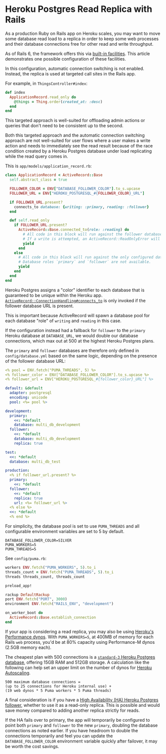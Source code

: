 # Heroku Postgres Read Replica with Rails

As a production Ruby on Rails app on Heroku scales,
you may want to move some database read load to a replica
in order to keep some web processes and their database connections
free for other read and write throughput.

As of Rails 6, the framework offers this via
[built-in facilities](https://guides.rubyonrails.org/active_record_multiple_databases.html).
This article demonstrates one possible configuration of these facilities.

In this configuration, automatic connection switching is not enabled.
Instead, the replica is used at targeted call sites in the Rails app.

For example, in `ThingsController#index`:

```ruby
def index
  ApplicationRecord.read_only do
    @things = Thing.order(created_at: :desc)
  end
end
```

This targeted approach is well-suited for offloading
admin actions or queries that don't need to be consistent up to the second.

Both this targeted approach
and the automatic connection switching approach
are not well-suited for user flows where
a user makes a write action
and needs to immediately see the read result
because of the race condition created by
a Heroku Postgres database under load
replicating while the read query comes in.

This is `app/models/application_record.rb`:

```ruby
class ApplicationRecord < ActiveRecord::Base
  self.abstract_class = true

  FOLLOWER_COLOR = ENV["DATABASE_FOLLOWER_COLOR"].to_s.upcase
  FOLLOWER_URL = ENV["HEROKU_POSTGRESQL_#{FOLLOWER_COLOR}_URL"]

  if FOLLOWER_URL.present?
    connects_to database: {writing: :primary, reading: :follower}
  end

  def self.read_only
    if FOLLOWER_URL.present?
      ActiveRecord::Base.connected_to(role: :reading) do
        # All code in this block will run against the follower database.
        # If a write is attempted, an ActiveRecord::ReadOnlyError will raise.
        yield
      end
    else
      # All code in this block will run against the only configured database.
      # Database roles `primary` and `follower` are not available.
      yield
    end
  end
end
```

Heroku Postgres assigns a "color" identifier to each database
that is guaranteed to be unique within the Heroku app.
[`ActiveRecord::ConnectionHandling#connects_to`](https://api.rubyonrails.org/classes/ActiveRecord/ConnectionHandling.html#method-i-connects_to)
is only invoked if the follower database URL is present.

This is important because ActiveRecord will spawn a database pool for
each database "role" of `writing` and `reading` in this case.

If the configuration instead had a fallback for `follower` to
the `primary` Heroku database at `DATABASE_URL`,
we would double our database connections,
which max out at 500 at the highest Heroku Postgres plans.

The `primary` and `follower` databases are therefore
only defined in `config/database.yml` based on the same logic,
depending on the presence of the follower database URL:

```yml
<% pool = ENV.fetch("PUMA_THREADS", 5) %>
<% follower_color = ENV["DATABASE_FOLLOWER_COLOR"].to_s.upcase %>
<% follower_url = ENV["HEROKU_POSTGRESQL_#{follower_color}_URL"] %>

default: &default
  adapter: postgresql
  encoding: unicode
  pool: <%= pool %>

development:
  primary:
    <<: *default
    database: multi_db_development
  follower:
    <<: *default
    database: multi_db_development
    replica: true

test:
  <<: *default
  database: multi_db_test

production:
  <% if follower_url.present? %>
  primary:
    <<: *default
  follower:
    <<: *default
    replica: true
    url: <%= follower_url %>
  <% else %>
  <<: *default
  <% end %>
```

For simplicity,
the database pool is set to use `PUMA_THREADS` and
all configurable environment variables are set to 5 by default.

```
DATABASE_FOLLOWER_COLOR=SILVER
PUMA_WORKERS=5
PUMA_THREADS=5
```

See `config/puma.rb`:

```ruby
workers ENV.fetch("PUMA_WORKERS", 5).to_i
threads_count = ENV.fetch("PUMA_THREADS", 5).to_i
threads threads_count, threads_count

preload_app!

rackup DefaultRackup
port ENV.fetch("PORT", 3000)
environment ENV.fetch("RAILS_ENV", "development")

on_worker_boot do
  ActiveRecord::Base.establish_connection
end
```

If your app is considering a read replica, you may also be using
[Heroku's Performance dynos](https://devcenter.heroku.com/articles/optimizing-dyno-usage).
With `PUMA_WORKERS=5`, at 400MB of memory for each Rails `web` process,
you'd be at 80% capacity using Performance-M dynos (2.5GB memory each).

The cheapest plan with 500 connections is a
[`standard-3` Heroku Postgres database](https://devcenter.heroku.com/articles/heroku-postgres-plans),
offering 15GB RAM and 512GB storage.
A calculation like the following can help set an upper limit
on the number of dynos for
[Heroku Autoscaling](https://devcenter.heroku.com/articles/scaling#autoscaling).

```
500 maximum database connections =
(up to 25 connections for Heroku internal use) +
(19 web dynos * 5 Puma workers * 5 Puma threads)
```

A final consideration is if you have a
[High Availability (HA) Heroku Postgres follower](https://devcenter.heroku.com/articles/heroku-postgres-ha),
whether to use it as a read-only replica.
This is possible and would save money compared to
adding another replica strictly for reads.

If the HA fails over to primary,
the app will temporarily be configured
to point both `primary` and `follower` to the new `primary`,
doubling the database connections as noted earlier.
If you have headroom to double the connections temporarily
and feel you can update the `DATABASE_FOLLOWER_COLOR` environment variable
quickly after failover,
it may be worth the cost savings.
